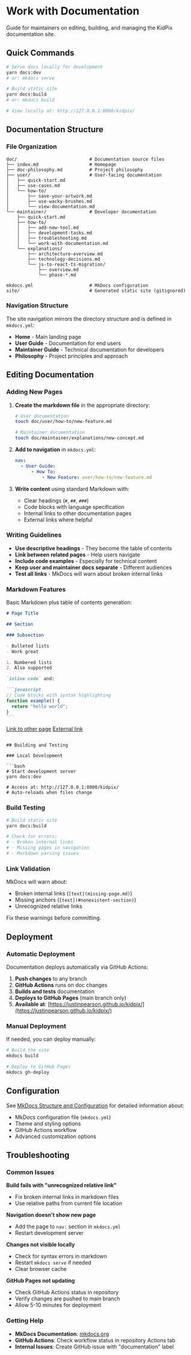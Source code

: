 # Work with Documentation

Guide for maintainers on editing, building, and managing the KidPix documentation site.

## Quick Commands

```bash
# Serve docs locally for development
yarn docs:dev
# or: mkdocs serve

# Build static site
yarn docs:build
# or: mkdocs build

# View locally at: http://127.0.0.1:8000/kidpix/
```

## Documentation Structure

### File Organization

```
doc/                           # Documentation source files
├── index.md                   # Homepage
├── doc-philosophy.md          # Project philosophy
├── user/                      # User-facing documentation
│   ├── quick-start.md
│   ├── use-cases.md
│   └── how-to/
│       ├── save-your-artwork.md
│       ├── use-wacky-brushes.md
│       └── view-documentation.md
└── maintainer/                # Developer documentation
    ├── quick-start.md
    ├── how-to/
    │   ├── add-new-tool.md
    │   ├── development-tasks.md
    │   ├── troubleshooting.md
    │   └── work-with-documentation.md
    └── explanations/
        ├── architecture-overview.md
        ├── technology-decisions.md
        └── js-to-react-ts-migration/
            ├── overview.md
            └── phase-*.md

mkdocs.yml                     # MkDocs configuration
site/                          # Generated static site (gitignored)
```

### Navigation Structure

The site navigation mirrors the directory structure and is defined in `mkdocs.yml`:

- **Home** - Main landing page
- **User Guide** - Documentation for end users
- **Maintainer Guide** - Technical documentation for developers
- **Philosophy** - Project principles and approach

## Editing Documentation

### Adding New Pages

1. **Create the markdown file** in the appropriate directory:

   ```bash
   # User documentation
   touch doc/user/how-to/new-feature.md

   # Maintainer documentation
   touch doc/maintainer/explanations/new-concept.md
   ```

2. **Add to navigation** in `mkdocs.yml`:

   ```yaml
   nav:
     - User Guide:
         - How To:
             - New Feature: user/how-to/new-feature.md
   ```

3. **Write content** using standard Markdown with:
   - Clear headings (`#`, `##`, `###`)
   - Code blocks with language specification
   - Internal links to other documentation pages
   - External links where helpful

### Writing Guidelines

- **Use descriptive headings** - They become the table of contents
- **Link between related pages** - Help users navigate
- **Include code examples** - Especially for technical content
- **Keep user and maintainer docs separate** - Different audiences
- **Test all links** - MkDocs will warn about broken internal links

### Markdown Features

Basic Markdown plus table of contents generation:

````markdown
# Page Title

## Section

### Subsection

- Bulleted lists
- Work great

1. Numbered lists
2. Also supported

`inline code` and:

```javascript
// Code blocks with syntax highlighting
function example() {
  return "hello world";
}
```
````

[Link to other page](../other-page.md)
[External link](https://example.com)

````

## Building and Testing

### Local Development

```bash
# Start development server
yarn docs:dev

# Access at: http://127.0.0.1:8000/kidpix/
# Auto-reloads when files change
````

### Build Testing

```bash
# Build static site
yarn docs:build

# Check for errors:
# - Broken internal links
# - Missing pages in navigation
# - Markdown parsing issues
```

### Link Validation

MkDocs will warn about:

- Broken internal links (`[text](missing-page.md)`)
- Missing anchors (`[text](#nonexistent-section)`)
- Unrecognized relative links

Fix these warnings before committing.

## Deployment

### Automatic Deployment

Documentation deploys automatically via GitHub Actions:

1. **Push changes** to any branch
2. **GitHub Actions** runs on doc changes
3. **Builds and tests** documentation
4. **Deploys to GitHub Pages** (main branch only)
5. **Available at**: [https://justinpearson.github.io/kidpix/](https://justinpearson.github.io/kidpix/)

### Manual Deployment

If needed, you can deploy manually:

```bash
# Build the site
mkdocs build

# Deploy to GitHub Pages
mkdocs gh-deploy
```

## Configuration

See [MkDocs Structure and Configuration](../explanations/mkdocs-setup.md) for detailed information about:

- MkDocs configuration file (`mkdocs.yml`)
- Theme and styling options
- GitHub Actions workflow
- Advanced customization options

## Troubleshooting

### Common Issues

**Build fails with "unrecognized relative link"**

- Fix broken internal links in markdown files
- Use relative paths from current file location

**Navigation doesn't show new page**

- Add the page to `nav:` section in `mkdocs.yml`
- Restart development server

**Changes not visible locally**

- Check for syntax errors in markdown
- Restart `mkdocs serve` if needed
- Clear browser cache

**GitHub Pages not updating**

- Check GitHub Actions status in repository
- Verify changes are pushed to main branch
- Allow 5-10 minutes for deployment

### Getting Help

- **MkDocs Documentation**: [mkdocs.org](https://www.mkdocs.org/)
- **GitHub Actions**: Check workflow status in repository Actions tab
- **Internal Issues**: Create GitHub issue with "documentation" label

